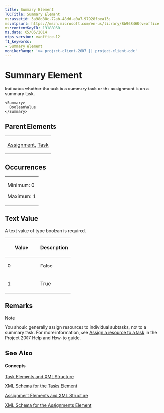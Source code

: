 ```yaml
---
title: Summary Element
TOCTitle: Summary Element
ms:assetid: 3a98d88c-72ab-48dd-a0a7-97928fbea13e
ms:mtpsurl: https://msdn.microsoft.com/en-us/library/Bb968468(v=office.12)
ms:contentKeyID: 13188160
ms.date: 05/05/2014
mtps_version: v=office.12
f1_keywords:
- Summary element
monikerRange: '>= project-client-2007 || project-client-odc'
---
```


# Summary Element




Indicates whether the task is a summary task or the assignment is on a summary task.

    <Summary>
      BooleanValue
    </Summary>

## Parent Elements

<table>
<colgroup>
<col style="width: 100%" />
</colgroup>
<tbody>
<tr class="odd">
<td><p><a href="bb968611(v=office.12).md">Assignment</a>, <a href="bb968487(v=office.12).md">Task</a></p></td>
</tr>
</tbody>
</table>

## Occurrences

<table>
<colgroup>
<col style="width: 100%" />
</colgroup>
<tbody>
<tr class="odd">
<td><p>Minimum: 0</p>
<p>Maximum: 1</p></td>
</tr>
</tbody>
</table>

## Text Value

A text value of type boolean is required.

<table>
<colgroup>
<col style="width: 50%" />
<col style="width: 50%" />
</colgroup>
<thead>
<tr class="header">
<th><p>Value</p></th>
<th><p>Description</p></th>
</tr>
</thead>
<tbody>
<tr class="odd">
<td><p>0</p></td>
<td><p>False</p></td>
</tr>
<tr class="even">
<td><p>1</p></td>
<td><p>True</p></td>
</tr>
</tbody>
</table>

## Remarks


> [!NOTE]
> You should generally assign resources to individual subtasks, not to a summary task. For more information, see <A href="http://office.microsoft.com/en-us/project/ha101935931033.aspx">Assign a resource to a task</A> in the Project 2007 Help and How-to guide.


## See Also

#### Concepts

[Task Elements and XML Structure](bb968475\(v=office.12\).md)

[XML Schema for the Tasks Element](bb968415\(v=office.12\).md)

[Assignment Elements and XML Structure](bb968738\(v=office.12\).md)

[XML Schema for the Assignments Element](bb968414\(v=office.12\).md)


